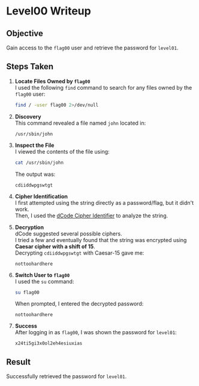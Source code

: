 # Level00 Writeup

## Objective
Gain access to the `flag00` user and retrieve the password for `level01`.

## Steps Taken

1. **Locate Files Owned by `flag00`**  
   I used the following `find` command to search for any files owned by the `flag00` user:
   ```bash
   find / -user flag00 2>/dev/null
   ```

2. **Discovery**  
   This command revealed a file named `john` located in:
   ```
   /usr/sbin/john
   ```

3. **Inspect the File**  
   I viewed the contents of the file using:
   ```bash
   cat /usr/sbin/john
   ```
   The output was:
   ```
   cdiiddwpgswtgt
   ```

4. **Cipher Identification**  
   I first attempted using the string directly as a password/flag, but it didn't work.  
   Then, I used the [dCode Cipher Identifier](https://www.dcode.fr/cipher-identifier) to analyze the string.

5. **Decryption**  
   dCode suggested several possible ciphers.  
   I tried a few and eventually found that the string was encrypted using **Caesar cipher with a shift of 15**.  
   Decrypting `cdiiddwpgswtgt` with Caesar-15 gave me:
   ```
   nottoohardhere
   ```

6. **Switch User to `flag00`**  
   I used the `su` command:
   ```bash
   su flag00
   ```
   When prompted, I entered the decrypted password:
   ```
   nottoohardhere
   ```

7. **Success**  
   After logging in as `flag00`, I was shown the password for `level01`:
   ```
   x24ti5gi3x0ol2eh4esiuxias
   ```

## Result
Successfully retrieved the password for `level01`.
